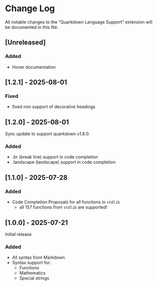 # Change Log

All notable changes to the "Quarkdown Language Support" extension will be documented in this file.

## [Unreleased]

### Added

- Hover documentation

## [1.2.1] - 2025-08-01

### Fixed

- fixed non support of decorative headings

## [1.2.0] - 2025-08-01

Sync update to support quarkdown v1.8.0.

### Added

- .br (break line) support in code completion
- .landscape (landscape) support in code completion

## [1.1.0] - 2025-07-28

### Added

- Code Completion Proposals for all functions in `stdlib`
  - all 157 functions from `stdlib` are supported!

## [1.0.0] - 2025-07-21

Initial release

### Added

- All syntax from Markdown
- Syntax support for:
  - Functions
  - Mathematics
  - Special strings
